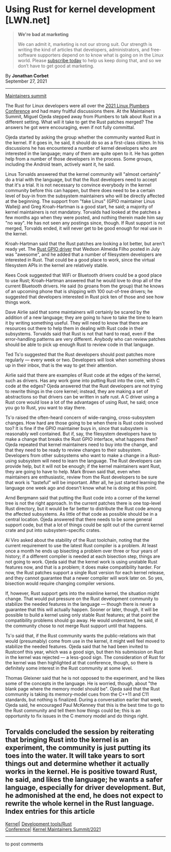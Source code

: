 # Using Rust for kernel development [LWN.net]

> **We're bad at marketing**
> 
> We can admit it, marketing is not our strong suit. Our strength is writing the kind of articles that developers, administrators, and free-software supporters depend on to know what is going on in the Linux world. Please [subscribe today](/Promo/nsn-bad/subscribe) to help us keep doing that, and so we don’t have to get good at marketing. 

By **Jonathan Corbet**  
September 27, 2021 

* * *

[Maintainers summit](/Articles/870415/)

The Rust for Linux developers were all over the [2021 Linux Plumbers Conference](https://linuxplumbersconf.org/) and had many fruitful discussions there. At the Maintainers Summit, Miguel Ojeda stepped away from Plumbers to talk about Rust in a different setting. What will it take to get the Rust patches merged? The answers he got were encouraging, even if not fully committal. 

Ojeda started by asking the group whether the community wanted Rust in the kernel. If it goes in, he said, it should do so as a first-class citizen. In his discussions he has encountered a number of kernel developers who are interested in the language; many of them are quite open to it. He has gotten help from a number of those developers in the process. Some groups, including the Android team, actively want it, he said. 

Linus Torvalds answered that the kernel community will "almost certainly" do a trial with the language, but that the Rust developers need to accept that it's a trial. It is not necessary to convince everybody in the kernel community before this can happen, but there does need to be a certain level of buy-in from the subsystem maintainers who will be directly affected at the beginning. The support from "fake Linus" (GPIO maintainer Linus Walleij) and Greg Kroah-Hartman is a good start, he said; a majority of kernel maintainers is not mandatory. Torvalds had looked at the patches a few months ago when they were posted, and nothing therein made him say "no way". He has not seen any postings since, though. If Rust support is not merged, Torvalds ended, it will never get to be good enough for real use in the kernel. 

Kroah-Hartman said that the Rust patches are looking a lot better, but aren't ready yet. The [Rust GPIO driver](/Articles/863459/) that Wedson Almeida Filho posted in July was "awesome", and he added that a number of filesystem developers are interested in Rust. That could be a good place to work, since the virtual filesystem APIs in the kernel are relatively stable. 

Kees Cook suggested that WiFi or Bluetooth drivers could be a good place to use Rust; Kroah-Hartman answered that he would love to drop all of the current Bluetooth drivers. He said (to groans from the group) that he knows of an upcoming phone that is shipping with 100 out-of-tree drivers; he suggested that developers interested in Rust pick ten of those and see how things work. 

Dave Airlie said that some maintainers will certainly be scared by the addition of a new language; they are going to have to take the time to learn it by writing something useful. They will need to know that there are resources out there to help them in dealing with Rust code in their subsystems. Torvalds said that Rust is not that hard to read, even if the error-handling patterns are very different. Anybody who can review patches should be able to pick up enough Rust to review code in that language. 

Ted Ts'o suggested that the Rust developers should post patches more regularly — every week or two. Developers will look when something shows up in their inbox, that is the way to get their attention. 

Airlie said that there are examples of Rust code at the edges of the kernel, such as drivers. Has any work gone into putting Rust into the core, with C code at the edges? Ojeda answered that the Rust developers are not trying to rewrite things in the core kernel; instead, they are making a set of abstractions so that drivers can be written in safe rust. A C driver using a Rust core would lose a lot of the advantages of using Rust, he said; once you go to Rust, you want to stay there. 

Ts'o raised the often-heard concern of wide-ranging, cross-subsystem changes. How hard are those going to be when there is Rust code involved too? It is fine if the GPIO maintainer buys in, since that subsystem is reasonably well contained. But if, say, the filesystem developers have to make a change that breaks the Rust GPIO interface, what happens then? Ojeda repeated that kernel maintainers need to buy into the change, and that they need to be ready to review changes to their subsystem. Developers from other subsystems who want to make a change in a Rust-using subsystem will need to learn the language. The Rust developers can provide help, but it will not be enough; if the kernel maintainers want Rust, they are going to have to help. Mark Brown said that, even when maintainers are enthusiastic, review from the Rust developers to be sure that work is "tasteful" will be important. After all, he just started learning the language one week ago and doesn't know what he is doing at this point. 

Arnd Bergmann said that putting the Rust code into a corner of the kernel tree is not the right approach. In the current patches there is one top-level Rust directory, but it would be far better to distribute the Rust code among the affected subsystems. As little of that code as possible should be in a central location. Ojeda answered that there needs to be some general support code, but that a lot of things could be split out of the current kernel crate and put into subsystem-specific crates. 

Al Viro asked about the stability of the Rust toolchain, noting that the current requirement to use the latest Rust compiler is a problem. At least once a month he ends up bisecting a problem over three or four years of history; if a different compiler is needed at each bisection step, things are not going to work. Ojeda said that the kernel work is using unstable Rust features now, and that is a problem; it does make compatibility harder. For now, the Rust patches support a single Rust version for each kernel release, and they cannot guarantee that a newer compiler will work later on. So yes, bisection would require changing compiler versions. 

If, however, Rust support gets into the mainline kernel, the situation might change. That would put pressure on the Rust development community to stabilize the needed features in the language — though there is never a guarantee that this will actually happen. Sooner or later, though, it will be possible to build a kernel using only stable Rust features; at that point the compatibility problems should go away. He would understand, he said, if the community chose to not merge Rust support until that happens. 

Ts'o said that, if the Rust community wants the public-relations win that would (presumably) come from use in the kernel, it might well feel moved to stabilize the needed features. Ojeda said that he had been invited to Rustconf this year, which was a good sign, but then his submission on Rust in the kernel was rejected — a less-good sign. The consideration of Rust for the kernel was then highlighted at that conference, though, so there is definitely some interest in the Rust community at some level. 

Thomas Gleixner said that he is not opposed to the experiment, and he likes some of the concepts in the language. He is worried, though, about "the blank page where the memory model should be". Ojeda said that the Rust community is taking its memory-model cues from the C++11 and C11 standards, but nothing is finalized. During a conversation earlier that week, Ojeda said, he encouraged Paul McKenney that this is the best time to go to the Rust community and tell them how things could be; this is an opportunity to fix issues in the C memory model and do things right. 

Torvalds concluded the session by reiterating that bringing Rust into the kernel is an experiment, the community is just putting its toes into the water. It will take years to sort things out and determine whether it actually works in the kernel. He is positive toward Rust, he said, and likes the language; he wants a safer language, especially for driver development. But, he admonished at the end, he does not expect to rewrite the whole kernel in the Rust language.  
Index entries for this article  
---  
[Kernel](/Kernel/Index)| [Development tools/Rust](/Kernel/Index#Development_tools-Rust)  
[Conference](/Archives/ConferenceIndex/)| [Kernel Maintainers Summit/2021](/Archives/ConferenceIndex/#Kernel_Maintainers_Summit-2021)  
  


* * *

to post comments 
